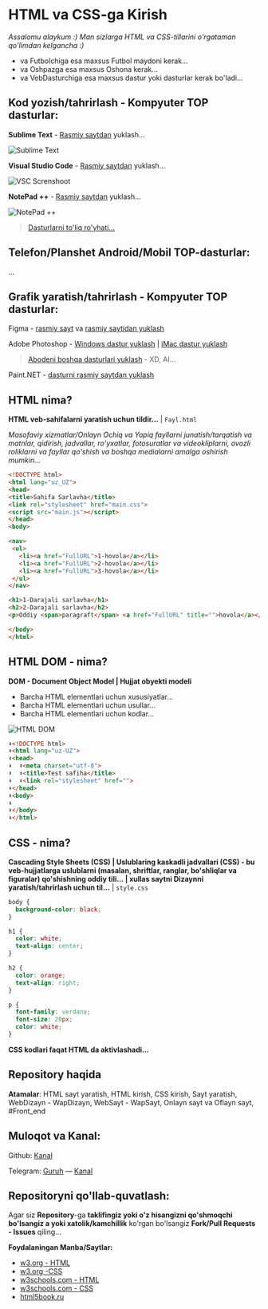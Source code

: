 # HTML va CSS-ga Kirish

*Assalomu alaykum :) Man sizlarga HTML va CSS-tillarini o'rgataman qo'limdan kelgancha :)*

- va Futbolchiga esa  maxsus Futbol maydoni kerak...
- va Oshpazga esa maxsus Oshona kerak...
- va VebDasturchiga esa maxsus dastur yoki dasturlar kerak bo'ladi...

## Kod yozish/tahrirlash - Kompyuter TOP dasturlar:

**Sublime Text** - [Rasmiy saytdan](https://www.sublimetext.com/3) yuklash...

![Sublime Text](/img/ST.gif "Sublime Text")

**Visual Studio Code**  - [Rasmiy saytdan](https://code.visualstudio.com) yuklash...

![VSC Screnshoot](/img/VSC.gif "VSC Screnshoot")

**NotePad ++** - [Rasmiy saytdan](https://notepad-plus-plus.org/downloads/) yuklash...

![NotePad ++](/img/NPpp.gif "NotePad ++")

> [Dasturlarni to'liq ro'yhati...](https://github.com/collections/text-editors)

## Telefon/Planshet Android/Mobil TOP-dasturlar:
...

## Grafik yaratish/tahrirlash - Kompyuter TOP dasturlar:
Figma - [rasmiy sayt](https://www.figma.com/) va [rasmiy saytidan yuklash](https://www.figma.com/downloads/)

Adobe Photoshop - [Windows dastur yuklash](https://filecr.com/windows/photoshop/) | [iMac dastur yuklash](https://themacgo.com/adobe-photoshop-2020-v21-0-2-dmg-mac-free-download/)
> [Abodeni boshqa dasturlari yuklash](https://prodesigntools.com/adobe-cc-2019-direct-download-links.html) - XD, AI...

Paint.NET - [dasturni rasmiy saytdan yuklash](http://paintnet.ru/download/)

## HTML nima?
**HTML veb-sahifalarni yaratish uchun tildir...** | `Fayl.html`

*Masofaviy xizmatlar/Onlayn Ochiq va Yopiq fayllarni junatish/tarqatish va matnlar, qidirish, jadvallar, ro'yxatlar, fotosuratlar va videokliplarni, ovozli roliklarni va fayllar qo'shish va boshqa medialarni amalga oshirish mumkin...*

```HTML
<!DOCTYPE html>
<html lang="uz_UZ">
<head>
<title>Sahifa Sarlavha</title>
<link rel="stylesheet" href="main.css">
<script src="main.js"></script>
</head>
<body>

<nav>
 <ul>
   <li><a href="FullURL">1-hovola</a></li>
   <li><a href="FullURL">2-hovola</a></li>
   <li><a href="FullURL">3-hovola</a></li>
 </ul>
</nav>

<h1>1-Darajali sarlavha</h1>
<h2>2-Darajali sarlavha</h2>
<p>Oddiy <span>paragraft</span> <a href="FullURL" title="">hovola</a></p>

</body>
</html>
```

## HTML DOM - nima?
**DOM - Document Object Model | Hujjat obyekti modeli**
- Barcha HTML elementlari uchun xususiyatlar...
- Barcha HTML elementlari uchun usullar...
- Barcha HTML elementlari uchun kodlar...

![HTML DOM](/img/HTML-DOM.jpg "HTML DOM")

```HTML
⬇️<!DOCTYPE html>
⬇️<html lang="uz-UZ">
⬇️<head>
⬇️	⬆️<meta charset="utf-8">
⬇️	⬆️<title>Test safiha</title>
⬇️	⬆️<link rel="stylesheet" href="">
⬇️</head>
⬇️<body>
⬇️	
⬇️</body>
⬇️</html>
```

## CSS - nima?
**Cascading Style Sheets (CSS) | Uslublaring kaskadli jadvallari (CSS) - bu veb-hujjatlarga uslublarni (masalan, shriftlar, ranglar, bo'shliqlar va figuralar) qo'shishning oddiy tili... | xullas saytni Dizaynni yaratish/tahrirlash uchun til...** | `style.css`

```CSS
body {
  background-color: black;
}

h1 {
  color: white;
  text-align: center;
}

h2 {
  color: orange;
  text-align: right;
}

p {
  font-family: verdana;
  font-size: 20px;
  color: white;
}
```
**CSS kodlari faqat HTML da aktivlashadi...**

## Repository haqida
**Atamalar**: HTML sayt yaratish, HTML kirish, CSS kirish, Sayt yaratish, WebDizayn - WapDizayn, WebSayt - WapSayt,  Onlayn sayt va Oflayn sayt, #Front_end

## Muloqot va Kanal: 
Github: [Kanal](https://github.com/w3-uz)

Telegram: [Guruh](https://t.me/w3_uz_group) — [Kanal](https://t.me/w3_uz)

## Repositoryni qo'llab-quvatlash:
Agar siz **Repository**-ga **taklifingiz yoki o'z hisangizni qo'shmoqchi bo'lsangiz a yoki xatolik/kamchillik** ko'rgan bo'lsangiz **Fork/Pull Requests - Issues** qiling...

**Foydalaningan Manba/Saytlar:**
* [w3.org - HTML](https://www.w3.org/html/)
* [w3.org -CSS](https://www.w3.org/Style/CSS/)
* [w3schools.com - HTML](https://w3schools.com/html/default.asp)
* [w3schools.com - CSS](https://www.w3schools.com/css/default.asp)
* [html5book.ru](https://www.html5book.ru/)
